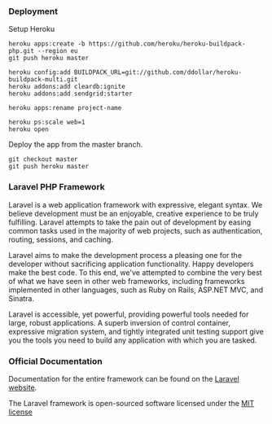 ### Deployment

Setup Heroku

```
heroku apps:create -b https://github.com/heroku/heroku-buildpack-php.git --region eu
git push heroku master

heroku config:add BUILDPACK_URL=git://github.com/ddollar/heroku-buildpack-multi.git
heroku addons:add cleardb:ignite
heroku addons:add sendgrid:starter

heroku apps:rename project-name

heroku ps:scale web=1
heroku open
```

Deploy the app from the master branch.

```
git checkout master
git push heroku master
```

### Laravel PHP Framework

Laravel is a web application framework with expressive, elegant syntax. We believe development must be an enjoyable, creative experience to be truly fulfilling. Laravel attempts to take the pain out of development by easing common tasks used in the majority of web projects, such as authentication, routing, sessions, and caching.

Laravel aims to make the development process a pleasing one for the developer without sacrificing application functionality. Happy developers make the best code. To this end, we've attempted to combine the very best of what we have seen in other web frameworks, including frameworks implemented in other languages, such as Ruby on Rails, ASP.NET MVC, and Sinatra.

Laravel is accessible, yet powerful, providing powerful tools needed for large, robust applications. A superb inversion of control container, expressive migration system, and tightly integrated unit testing support give you the tools you need to build any application with which you are tasked.

### Official Documentation

Documentation for the entire framework can be found on the [Laravel website](http://laravel.com/docs).

The Laravel framework is open-sourced software licensed under the [MIT license](http://opensource.org/licenses/MIT)